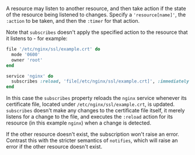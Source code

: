 A resource may listen to another resource, and then take action if the
state of the resource being listened to changes. Specify a
`'resource[name]'`, the `:action` to be taken, and then the `:timer` for
that action.

Note that `subscribes` doesn't apply the specified action to the
resource that it listens to - for example:

```ruby
file '/etc/nginx/ssl/example.crt' do
  mode '0600'
  owner 'root'
end

service 'nginx' do
  subscribes :reload, 'file[/etc/nginx/ssl/example.crt]', :immediately
end
```

In this case the `subscribes` property reloads the `nginx` service
whenever its certificate file, located under
`/etc/nginx/ssl/example.crt`, is updated. `subscribes` doesn't make any
changes to the certificate file itself, it merely listens for a change
to the file, and executes the `:reload` action for its resource (in this
example `nginx`) when a change is detected.

If the other resource doesn't exist, the subscription won't raise an
error. Contrast this with the stricter semantics of `notifies`, which
will raise an error if the other resource doesn't exist.

